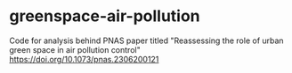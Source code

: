 # greenspace-air-pollution
Code for analysis behind PNAS paper titled "Reassessing the role of urban green space in air pollution control" https://doi.org/10.1073/pnas.2306200121
